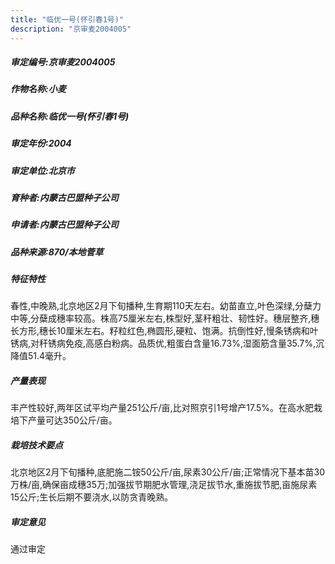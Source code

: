 ```yaml
---
title: "临优一号(怀引春1号)"
description: "京审麦2004005"
---
```

##### 审定编号:京审麦2004005

##### 作物名称:小麦

##### 品种名称:临优一号(怀引春1号)

##### 审定年份:2004

##### 审定单位:北京市

##### 育种者:内蒙古巴盟种子公司

##### 申请者:内蒙古巴盟种子公司

##### 品种来源:870/本地菅草

##### 特征特性
春性,中晚熟,北京地区2月下旬播种,生育期110天左右。幼苗直立,叶色深绿,分蘖力中等,分蘖成穗率较高。株高75厘米左右,株型好,茎秆粗壮、韧性好。穗层整齐,穗长方形,穗长10厘米左右。籽粒红色,椭圆形,硬粒、饱满。抗倒性好,慢条锈病和叶锈病,对秆锈病免疫,高感白粉病。品质优,粗蛋白含量16.73%,湿面筋含量35.7%,沉降值51.4毫升。

##### 产量表现
丰产性较好,两年区试平均产量251公斤/亩,比对照京引1号增产17.5%。在高水肥栽培下产量可达350公斤/亩。

##### 栽培技术要点
北京地区2月下旬播种,底肥施二铵50公斤/亩,尿素30公斤/亩;正常情况下基本苗30万株/亩,确保亩成穗35万;加强拔节期肥水管理,浇足拔节水,重施拔节肥,亩施尿素15公斤;生长后期不要浇水,以防贪青晚熟。

##### 审定意见
通过审定
